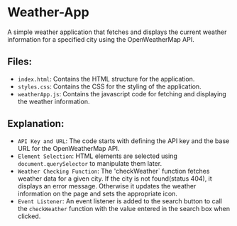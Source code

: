 # Weather-App
A simple weather application that fetches and displays the current weather information for a specified city using the OpenWeatherMap API.

## Files:
- `index.html`: Contains the HTML structure for the application.
- `styles.css`:  Contains the CSS for the styling of the application.
- `weatherApp.js`: Contains the javascript code for fetching and displaying the weather information.

## Explanation:
- `API Key and URL`: The code starts with defining the API key and the base URL for the OpenWeatherMap API.
- `Element Selection`: HTML elements are selected using `document.querySelector` to manipulate them later.
- `Weather Checking Function`: The 'checkWeather` function fetches weather data for a given city. If the city is not found(status 404), it displays an error message. Otherwise it updates the weather information on the page and sets the appropriate icon.
- `Event Listener`: An event listener is added to the search button to call the `checkWeather` function with the value entered in the search box when clicked.
